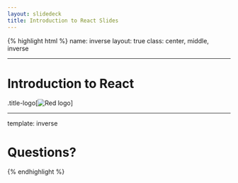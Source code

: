 ```yaml
---
layout: slidedeck
title: Introduction to React Slides
---
```


{% highlight html %}
name: inverse
layout: true
class: center, middle, inverse

---

# Introduction to React

.title-logo[![Red logo](/public/img/red-logo-white.svg)]

---

template: inverse

# Questions?

{% endhighlight %}